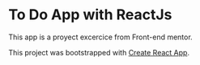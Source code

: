 # To Do App with ReactJs

This app is a proyect excercice from Front-end mentor.

This project was bootstrapped with [Create React App](https://github.com/facebook/create-react-app).
